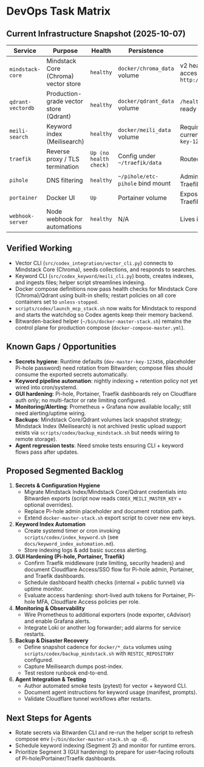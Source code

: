 # DevOps Task Matrix

## Current Infrastructure Snapshot (2025-10-07)

| Service | Purpose | Health | Persistence | Notes |
|---------|---------|--------|-------------|-------|
| `mindstack-core` | Mindstack Core (Chroma) vector store | `healthy` | `docker/chroma_data` volume | v2 heartbeat active; CLI accessible at `http://127.0.0.1:8000/api/v2` |
| `qdrant-vectordb` | Production-grade vector store (Qdrant) | `healthy` | `docker/qdrant_data` volume | `/healthz` probe configured; ready for future use |
| `meili-search` | Keyword index (Meilisearch) | `healthy` | `docker/meili_data` volume | Requires ≥16-byte key; current default `dev-master-key-123456` |
| `traefik` | Reverse proxy / TLS termination | `Up (no health check)` | Config under `~/traefik/data` | Routed via Cloudflare tunnel |
| `pihole` | DNS filtering | `healthy` | `~/pihole/etc-pihole` bind mount | Admin password placeholder; Traefik proxying |
| `portainer` | Docker UI | `Up` | Portainer volume | Exposed via Traefik/Cloudflare |
| `webhook-server` | Node webhook for automations | `healthy` | N/A | Lives in `~/webhook-server` |

## Verified Working
- Vector CLI (`src/codex_integration/vector_cli.py`) connects to Mindstack Core (Chroma), seeds collections, and responds to searches.
- Keyword CLI (`src/codex_keyword/meili_cli.py`) boots, creates indexes, and ingests files; helper script streamlines indexing.
- Docker compose definitions now pass health checks for Mindstack Core (Chroma)/Qdrant using built-in shells; restart policies on all core containers set to `unless-stopped`.
- `scripts/codex/launch_mcp_stack.sh` now waits for Mindstack to respond and starts the watchdog so Codex agents keep their memory backend.
- Bitwarden-backed helper (`~/bin/docker-master-stack.sh`) remains the control plane for production compose (`docker-compose-master.yml`).

## Known Gaps / Opportunities
- **Secrets hygiene**: Runtime defaults (`dev-master-key-123456`, placeholder Pi-hole password) need rotation from Bitwarden; compose files should consume the exported secrets automatically.
- **Keyword pipeline automation**: nightly indexing + retention policy not yet wired into cron/systemd.
- **GUI hardening**: Pi-hole, Portainer, Traefik dashboards rely on Cloudflare auth only; no multi-factor or rate limiting configured.
- **Monitoring/Alerting**: Prometheus + Grafana now available locally; still need alerting/uptime wiring.
- **Backups**: Mindstack Core/Qdrant volumes lack snapshot strategy; Mindstack Index (Meilisearch) is not archived (restic upload support exists via `scripts/codex/backup_mindstack.sh` but needs wiring to remote storage).
- **Agent regression tests**: Need smoke tests ensuring CLI + keyword flows pass after updates.

## Proposed Segmented Backlog
1. **Secrets & Configuration Hygiene**
   - Migrate Mindstack Index/Mindstack Core/Qdrant credentials into Bitwarden exports (script now reads `CODEX_MEILI_MASTER_KEY` + optional overrides).
   - Replace Pi-hole admin placeholder and document rotation path.
   - Extend `docker-master-stack.sh` export script to cover new env keys.
2. **Keyword Index Automation**
   - Create systemd timer or cron invoking `scripts/codex/index_keyword.sh` (see `docs/keyword_index_automation.md`).
   - Store indexing logs & add basic success alerting.
3. **GUI Hardening (Pi-hole, Portainer, Traefik)**
   - Confirm Traefik middleware (rate limiting, security headers) and document Cloudflare Access/SSO flow for Pi-hole admin, Portainer, and Traefik dashboards.
   - Schedule dashboard health checks (internal + public tunnel) via uptime monitor.
   - Evaluate access hardening: short-lived auth tokens for Portainer, Pi-hole MFA, Cloudflare Access policies per role.
4. **Monitoring & Observability**
   - Wire Prometheus to additional exporters (node exporter, cAdvisor) and enable Grafana alerts.
   - Integrate Loki or another log forwarder; add alarms for service restarts.
5. **Backup & Disaster Recovery**
   - Define snapshot cadence for `docker/*_data` volumes using `scripts/codex/backup_mindstack.sh` with `RESTIC_REPOSITORY` configured.
   - Capture Meilisearch dumps post-index.
   - Test restore runbook end-to-end.
6. **Agent Integration & Testing**
   - Author automated smoke tests (pytest) for vector + keyword CLI.
   - Document agent instructions for keyword usage (manifest, prompts).
   - Validate Cloudflare tunnel workflows after restarts.

## Next Steps for Agents
- Rotate secrets via Bitwarden CLI and re-run the helper script to refresh compose env (`~/bin/docker-master-stack.sh up -d`).
- Schedule keyword indexing (Segment 2) and monitor for runtime errors.
- Prioritize Segment 3 (GUI hardening) to prepare for user-facing rollouts of Pi-hole/Portainer/Traefik dashboards.
